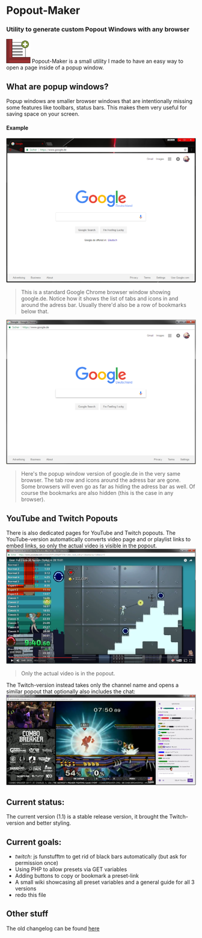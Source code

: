 # Popout-Maker
### Utility to generate custom Popout Windows with any browser


![Icon](https://raw.githubusercontent.com/Mitsunee/Popout-Maker/master/assets/icon64.gif) Popout-Maker is a small utility I made to have an easy way to open a page inside of a popup window.

## What are popup windows?


Popup windows are smaller browser windows that are intentionally missing some features like toolbars, status bars. This makes them very useful for saving space on your screen.

#### Example

![Standard Browser Window Screenshot](https://raw.githubusercontent.com/Mitsunee/Popout-Maker/master/assets/gitimg1.png)
> This is a standard Google Chrome browser window showing google.de. Notice how it shows the list of tabs and icons in and around the adress bar. Usually there'd also be a row of bookmarks below that.

![Popup Browser Window Screenshot](https://raw.githubusercontent.com/Mitsunee/Popout-Maker/master/assets/gitimg2.png)
> Here's the popup window version of google.de in the very same browser. The tab row and icons around the adress bar are gone. Some browsers will even go as far as hiding the adress bar as well. Of course the bookmarks are also hidden (this is the case in any browser).

## YouTube and Twitch Popouts


There is also dedicated pages for YouTube and Twitch popouts. The YouTube-version automatically converts video page and or playlist links to embed links, so only the actual video is visible in the popout.  
![YouTube Popout Screenshot](https://raw.githubusercontent.com/Mitsunee/Popout-Maker/twitch-beta/assets/gitimg3.png)
> Only the actual video is in the popout.

The Twitch-version instead takes only the channel name and opens a similar popout that optionally also includes the chat:  
![Twitch Popout Screenshot](https://raw.githubusercontent.com/Mitsunee/Popout-Maker/twitch-beta/assets/gitimg4.png)

## Current status:


The current version (1.1) is a stable release version, it brought the Twitch-version and better styling.

## Current goals:


- *twitch:* js funstufftm to get rid of black bars automatically (but ask for permission once)
- Using PHP to allow presets via GET variables
- Adding buttons to copy or bookmark a preset-link
- A small wiki showcasing all preset variables and a general guide for all 3 versions
- redo this file

## Other stuff


The old changelog can be found [here](http://popoutmaker.mitsunee.com/changelog)